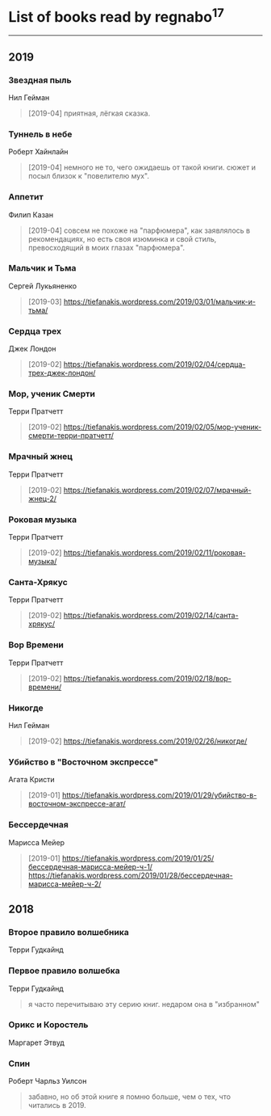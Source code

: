 # List of books read by regnabo<sup>17</sup>
---

## 2019

### Звездная пыль
Нил Гейман
> [2019-04] приятная, лёгкая сказка.


### Туннель в небе
Роберт Хайнлайн
> [2019-04] немного не то, чего ожидаешь от такой книги. сюжет и посыл близок к "повелителю мух".


### Аппетит
Филип Казан
> [2019-04] совсем не похоже на "парфюмера", как заявлялось в рекомендациях, но есть своя изюминка и свой стиль, превосходящий в моих глазах "парфюмера".


### Мальчик и Тьма
Сергей Лукьяненко
> [2019-03] https://tiefanakis.wordpress.com/2019/03/01/мальчик-и-тьма/


### Сердца трех
Джек Лондон
> [2019-02] https://tiefanakis.wordpress.com/2019/02/04/сердца-трех-джек-лондон/


### Мор, ученик Смерти
Терри Пратчетт
> [2019-02] https://tiefanakis.wordpress.com/2019/02/05/мор-ученик-смерти-терри-пратчетт/


### Мрачный жнец
Терри Пратчетт
> [2019-02] https://tiefanakis.wordpress.com/2019/02/07/мрачный-жнец-2/


### Роковая музыка
Терри Пратчетт
> [2019-02] https://tiefanakis.wordpress.com/2019/02/11/роковая-музыка/


### Санта-Хрякус
Терри Пратчетт
> [2019-02] https://tiefanakis.wordpress.com/2019/02/14/санта-хрякус/


### Вор Времени
Терри Пратчетт
> [2019-02] https://tiefanakis.wordpress.com/2019/02/18/вор-времени/


### Никогде
Нил Гейман
> [2019-02] https://tiefanakis.wordpress.com/2019/02/26/никогде/


### Убийство в "Восточном экспрессе"
Агата Кристи
> [2019-01] https://tiefanakis.wordpress.com/2019/01/29/убийство-в-восточном-экспрессе-агат/


### Бессердечная
Марисса Мейер
> [2019-01] https://tiefanakis.wordpress.com/2019/01/25/бессердечная-марисса-мейер-ч-1/
> https://tiefanakis.wordpress.com/2019/01/28/бессердечная-марисса-мейер-ч-2/



## 2018

### Второе правило волшебника
Терри Гудкайнд


### Первое правило волшебка
Терри Гудкайнд
> я часто перечитываю эту серию книг. недаром она в "избранном"


### Орикс и Коростель
Маргарет Этвуд


### Спин
Роберт Чарльз Уилсон
> забавно, но об этой книге я помню больше, чем о тех, что читались в 2019.




